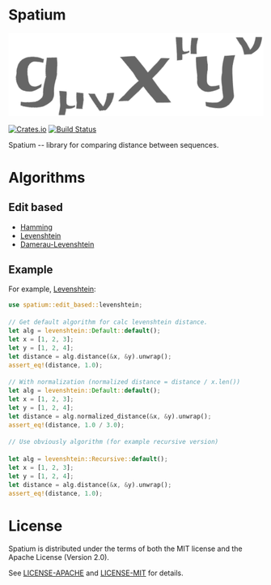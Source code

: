 # Spatium

![Spatium logo](logo.png)

[![Crates.io](https://img.shields.io/crates/v/spatium.svg)](https://crates.io/crates/spatium)
[![Build Status](https://travis-ci.com/dyens/spatium.svg?branch=master)](https://travis-ci.com/dyens/spatium)

Spatium -- library for comparing distance between sequences.

# Algorithms

## Edit based

- [Hamming](https://en.wikipedia.org/wiki/Hamming_distance)
- [Levenshtein](https://en.wikipedia.org/wiki/Levenshtein_distance)
- [Damerau-Levenshtein](https://en.wikipedia.org/wiki/Damerau%E2%80%93Levenshtein_distance)


## Example

For example, [Levenshtein](https://en.wikipedia.org/wiki/Levenshtein_distance):

```rust
use spatium::edit_based::levenshtein;

// Get default algorithm for calc levenshtein distance.
let alg = levenshtein::Default::default();
let x = [1, 2, 3];
let y = [1, 2, 4];
let distance = alg.distance(&x, &y).unwrap();
assert_eq!(distance, 1.0);

// With normalization (normalized distance = distance / x.len())
let alg = levenshtein::Default::default();
let x = [1, 2, 3];
let y = [1, 2, 4];
let distance = alg.normalized_distance(&x, &y).unwrap();
assert_eq!(distance, 1.0 / 3.0);

// Use obviously algorithm (for example recursive version)

let alg = levenshtein::Recursive::default();
let x = [1, 2, 3];
let y = [1, 2, 4];
let distance = alg.distance(&x, &y).unwrap();
assert_eq!(distance, 1.0);
```
# License

Spatium is distributed under the terms of both the MIT license and the
Apache License (Version 2.0).

See [LICENSE-APACHE](LICENSE-APACHE) and [LICENSE-MIT](LICENSE-MIT) for details.
